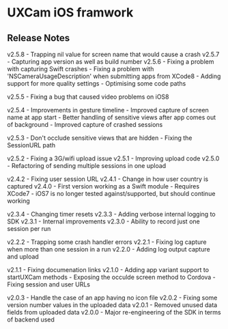 # UXCam iOS framwork

## Release Notes ##

v2.5.8	- Trapping nil value for screen name that would cause a crash 
v2.5.7	- Capturing app version as well as build number 
v2.5.6	- Fixing a problem with capturing Swift crashes
		- Fixing a problem with 'NSCameraUsageDescription' when submitting apps from XCode8
		- Adding support for more quality settings
		- Optimising some code paths

v2.5.5	- Fixing a bug that caused video problems on iOS8

v2.5.4  - Improvements in gesture timeline
		- Improved capture of screen name at app start
		- Better handling of sensitive views after app comes out of background
		- Improved capture of crashed sessions

v2.5.3	- Don't occlude sensitive views that are hidden
		- Fixing the SessionURL path

v2.5.2	- Fixing a 3G/wifi upload issue
v2.5.1	- Improving upload code
v2.5.0	- Refactoring of sending multiple sessions in one upload

v2.4.2	- Fixing user session URL
v2.4.1	- Change in how user country is captured
v2.4.0	- First version working as a Swift module
		- Requires XCode7
		- iOS7 is no longer tested against/supported, but should continue working

v2.3.4	- Changing timer resets
v2.3.3	- Adding verbose internal logging to SDK
v2.3.1	- Internal improvements
v2.3.0	- Ability to record just one session per run


v2.2.2	- Trapping some crash handler errors
v2.2.1	- Fixing log capture when more than one session in a run
v2.2.0	- Adding log output capture and upload

v2.1.1	- Fixing documenation links
v2.1.0	- Adding app variant support to startUXCam methods
		- Exposing the occulde screen method to Cordova
		- Fixing session and user URLs

v2.0.3	- Handle the case of an app having no icon file
v2.0.2	- Fixing some version number values in the uploaded data
v2.0.1	- Removed unused data fields from uploaded data
v2.0.0	- Major re-engineering of the SDK in terms of backend used

